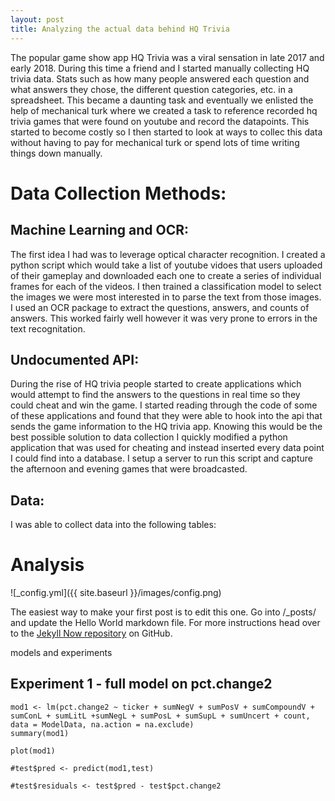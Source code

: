 ```yaml
---
layout: post
title: Analyzing the actual data behind HQ Trivia
---
```


The popular game show app HQ Trivia was a viral sensation in late 2017 and early 2018. During this time a friend and I started manually collecting HQ trivia data. Stats such as how many people answered each question and what answers they chose, the different question categories, etc. in a spreadsheet. This became a daunting task and eventually we enlisted the help of mechanical turk where we created a task to reference recorded hq trivia games that were found on youtube and record the datapoints. This started to become costly so I then started to look at ways to collec this data without having to pay for mechanical turk or spend lots of time writing things down manually. 

# Data Collection Methods: 

## Machine Learning and OCR:
The first idea I had was to leverage optical character recognition. I created a python script which would take a list of youtube vidoes that users uploaded of their gameplay and downloaded each one to create a series of individual frames for each of the videos. I then trained a classification model to select the images we were most interested in to parse the text from those images. I used an OCR package to extract the questions, answers, and counts of answers. This worked fairly well however it was very prone to errors in the text recognitation. 

## Undocumented API:
During the rise of HQ trivia people started to create applications which would attempt to find the answers to the questions in real time so they could cheat and win the game. I started reading through the code of some of these applications and found that they were able to hook into the api that sends the game information to the HQ trivia app. Knowing this would be the best possible solution to data collection I quickly modified a python application that was used for cheating and instead inserted every data point I could find into a database. I setup a server to run this script and capture the afternoon and evening games that were broadcasted. 

## Data: 

I was able to collect data into the following tables:




# Analysis 



![_config.yml]({{ site.baseurl }}/images/config.png)

The easiest way to make your first post is to edit this one. Go into /_posts/ and update the Hello World markdown file. For more instructions head over to the [Jekyll Now repository](https://github.com/barryclark/jekyll-now) on GitHub.

models and experiments 

## Experiment 1 - full model on pct.change2 
```{r}
mod1 <- lm(pct.change2 ~ ticker + sumNegV + sumPosV + sumCompoundV + sumConL + sumLitL +sumNegL + sumPosL + sumSupL + sumUncert + count, data = ModelData, na.action = na.exclude)
summary(mod1)

plot(mod1)

#test$pred <- predict(mod1,test)

#test$residuals <- test$pred - test$pct.change2

```
